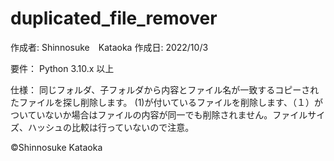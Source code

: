 # duplicated_file_remover

作成者: Shinnosuke　Kataoka 
作成日: 2022/10/3


要件：
Python 3.10.x 以上

仕様：
同じフォルダ、子フォルダから内容とファイル名が一致するコピーされたファイルを探し削除します。
(1)が付いているファイルを削除します、（１）がついていないか場合はファイルの内容が同一でも削除されません。ファイルサイズ、ハッシュの比較は行っていないので注意。

©Shinnosuke Kataoka
